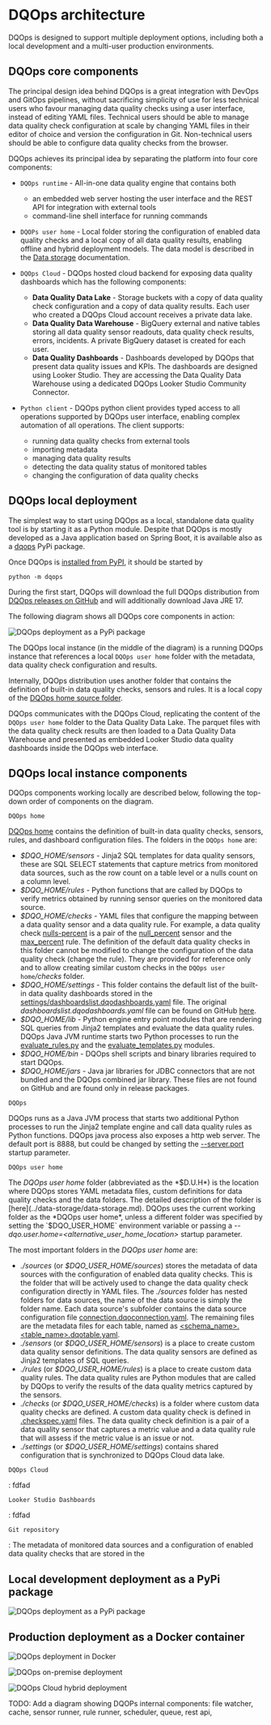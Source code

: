 # DQOps architecture
DQOps is designed to support multiple deployment options, including both a local development and a multi-user production environments.

## DQOps core components

The principal design idea behind DQOps is a great integration with DevOps and GitOps pipelines, without sacrificing 
simplicity of use for less technical users who favour managing data quality checks using a user interface, instead of
editing YAML files. Technical users should be able to manage data quality check configuration at scale by changing YAML
files in their editor of choice and version the configuration in Git. Non-technical users should be able to 
configure data quality checks from the browser.

DQOps achieves its principal idea by separating the platform into four core components:

- `DQOps runtime` - All-in-one data quality engine that contains both
    * an embedded web server hosting the user interface and the REST API for integration with external tools
    * command-line shell interface for running commands
  
- `DQOPs user home` - Local folder storing the configuration of enabled data quality checks and a local copy of all
  data quality results, enabling offline and hybrid deployment models.
  The data model is described in the [Data storage](../data-storage/data-storage.md) documentation.
 
- `DQOps Cloud` - DQOps hosted cloud backend for exposing data quality dashboards which has the following components:
    * **Data Quality Data Lake** - Storage buckets with a copy of data quality check configuration and a copy of
      data quality results. Each user who created a DQOps Cloud account receives a private data lake. 
    * **Data Quality Data Warehouse** - BigQuery external and native tables storing all data quality sensor readouts, data quality
      check results, errors, incidents. A private BigQuery dataset is created for each user.
    * **Data Quality Dashboards** - Dashboards developed by DQOps that present data quality issues and KPIs. The dashboards
      are designed using Looker Studio. They are accessing the Data Quality Data Warehouse using a dedicated
      DQOps Looker Studio Community Connector. 

- `Python client` - DQOps python client provides typed access to all operations supported by DQOps user interface, enabling
  complex automation of all operations. The client supports:
    * running data quality checks from external tools
    * importing metadata
    * managing data quality results
    * detecting the data quality status of monitored tables
    * changing the configuration of data quality checks


## DQOps local deployment
The simplest way to start using DQOps as a local, standalone data quality tool is by starting it as a Python module.
Despite that DQOps is mostly developed as a Java application based on Spring Boot, it is available also as a 
[dqops](https://pypi.org/project/dqops/) PyPi package.

Once DQOps is [installed from PyPI](../../working-with-dqo/installation/install-dqo-using-pip.md), it should be started by

  ```
  python -m dqops
  ```

During the first start, DQOps will download the full DQOps distribution from [DQOps releases on GitHub](https://github.com/dqops/dqo/releases)
and will additionally download Java JRE 17.

The following diagram shows all DQOps core components in action:

![DQOps deployment as a PyPi package](https://dqops.com/docs/images/architecture/DQOPs-pypi-package-instance-components-min.png)

The DQOps local instance (in the middle of the diagram) is a running DQOps instance that references a local
`DQOps user home` folder with the metadata, data quality check configuration and results.

Internally, DQOps distribution uses another folder that contains the definition of built-in data quality checks,
sensors and rules. It is a local copy of the [DQOps home source folder](https://github.com/dqops/dqo/tree/develop/home).

DQOps communicates with the DQOps Cloud, replicating the content of the `DQOps user home` folder to the 
Data Quality Data Lake. The parquet files with the data quality check results are then loaded to a Data Quality Data Warehouse
and presented as embedded Looker Studio data quality dashboards inside the DQOps web interface.

## DQOps local instance components
DQOps components working locally are described below, following the top-down order of components on the diagram.

`DQOps home`

[DQOps home](https://github.com/dqops/dqo/tree/develop/home) contains the definition of built-in data quality checks,
sensors, rules, and dashboard configuration files. The folders in the `DQOps home` are:

- *$DQO_HOME/sensors* - Jinja2 SQL templates for data quality sensors, these are SQL SELECT statements that capture
  metrics from monitored data sources, such as the row count on a table level or a nulls count on a column level.
- *$DQO_HOME/rules* - Python functions that are called by DQOps to verify metrics obtained by running sensor queries on the
  monitored data source.
- *$DQO_HOME/checks* - YAML files that configure the mapping between a data quality sensor and a data quality rule. 
  For example, a data quality check [nulls-percent](../../checks/column/nulls/nulls-count.md) is a pair of the
  [null_percent](../../reference/sensors/column/nulls-column-sensors.md) sensor and the [max_percent](../../reference/rules/Comparison.md#max-percent) rule.
  The definition of the default data quality checks in this folder cannot be modified to change the configuration
  of the data quality check (change the rule). They are provided for reference only and to allow creating similar custom checks
  in the `DQOps user home`*/checks* folder.
- *$DQO_HOME/settings* - This folder contains the default list of the built-in data quality dashboards stored in the
  [settings/dashboardslist.dqodashboards.yaml](../../reference/yaml/DashboardYaml.md) file. The original 
  *dashboardslist.dqodashboards.yaml* file can be found on GitHub
  [here](https://github.com/dqops/dqo/blob/develop/home/settings/dashboardslist.dqodashboards.yaml).
- *$DQO_HOME/lib* - Python engine entry point modules that are rendering SQL queries from Jinja2 templates and evaluate 
  the data quality rules. DQOps Java JVM runtime starts two Python processes to run the 
  [evaluate_rules.py](https://github.com/dqops/dqo/blob/develop/home/lib/evaluate_rules.py) and the
  [evaluate_templates.py](https://github.com/dqops/dqo/blob/develop/home/lib/evaluate_templates.py) modules. 
- *$DQO_HOME/bin* - DQOps shell scripts and binary libraries required to start DQOps.
- *$DQO_HOME/jars* - Java jar libraries for JDBC connectors that are not bundled and the DQOps combined jar library. These files are
  not found on GitHub and are found only in release packages.

`DQOps`

DQOps runs as a Java JVM process that starts two additional Python processes to run the Jinja2 template engine
and call data quality rules as Python functions. 
DQOps java process also exposes a http web server. The default port is 8888, but could be changed 
by setting the [--server.port](../../command-line-interface/dqo.md) startup parameter.

`DQOps user home`

The *DQOps user home* folder (abbreviated as the *$D.U.H*) is the location where DQOps stores YAML metadata files, custom definitions for data quality checks
and the data folders. The detailed description of the folder is [here](../data-storage/data-storage.md).
DQOps uses the current working folder as the *DQOps user home*, unless a different folder was specified
by setting the `$DQO_USER_HOME` environment variable or passing a *--dqo.user.home=<alternative_user_home_location>* startup parameter.

The most important folders in the *DQOps user home* are:

- *./sources* (or *$DQO_USER_HOME/sources*) stores the metadata of data sources with the configuration of enabled data quality checks.
  This is the folder that will be actively used to change the data quality check configuration directly in YAML files.
  The *./sources* folder has nested folders for data sources, the name of the data source is simply the folder name.
  Each data source's subfolder contains the data source configuration file [connection.dqoconnection.yaml](../../reference/yaml/ConnectionYaml.md).
  The remaining files are the metadata files for each table, named as [<schema_name>.<table_name>.dqotable.yaml](../../reference/yaml/TableYaml.md). 
- *./sensors* (or *$DQO_USER_HOME/sensors*) is a place to create custom data quality sensor definitions. The data quality sensors
  are defined as Jinja2 templates of SQL queries. 
- *./rules* (or *$DQO_USER_HOME/rules*) is a place to create custom data quality rules. The data quality rules are Python modules
  that are called by DQOps to verify the results of the data quality metrics captured by the sensors.
- *./checks* (or *$DQO_USER_HOME/checks*) is a folder where custom data quality checks are defined. A custom data quality check
  is defined in [.checkspec.yaml](../../reference/yaml/CheckDefinitionYaml.md) files. The data quality check definition is a pair
  of a data quality sensor that captures a metric value and a data quality rule that will assess if the metric value is an issue or not.
- *./settings* (or *$DQO_USER_HOME/settings*) contains shared configuration that is synchronized to DQOps Cloud data lake.


`DQOps Cloud`

: fdfad


`Looker Studio Dashboards`

: fdfad


`Git repository`

: The metadata of monitored data sources and a configuration of enabled data quality checks that are stored
in the 


## Local development deployment as a PyPi package

![DQOps deployment as a PyPi package](https://dqops.com/docs/images/architecture/DQOPs-pypi-package-instance-components-min.png)


## Production deployment as a Docker container

![DQOps deployment in Docker](https://dqops.com/docs/images/architecture/DQOPs-docker-instance-components-min.png)

![DQOps on-premise deployment](https://dqops.com/docs/images/architecture/DQOps-architecture-components-on-premise-min.png)

![DQOps Cloud hybrid deployment](https://dqops.com/docs/images/architecture/DQOps-architecture-components-hybrid-min.png)

TODO: Add a diagram showing DQOPs internal components: file watcher, cache, sensor runner, rule runner, scheduler, queue, rest api,